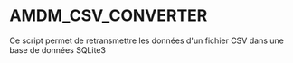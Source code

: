 # AMDM_CSV_CONVERTER
Ce script permet de retransmettre les données d'un fichier CSV dans une base de données SQLite3

